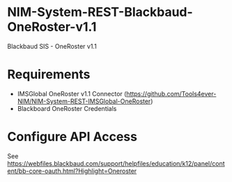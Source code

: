 # NIM-System-REST-Blackbaud-OneRoster-v1.1
Blackbaud SIS - OneRoster v1.1

# Requirements
- IMSGlobal OneRoster v1.1 Connector (https://github.com/Tools4ever-NIM/NIM-System-REST-IMSGlobal-OneRoster)
- Blackboard OneRoster Credentials

# Configure API Access
See https://webfiles.blackbaud.com/support/helpfiles/education/k12/panel/content/bb-core-oauth.html?Highlight=Oneroster

